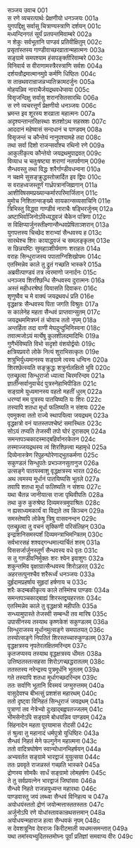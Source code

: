 सञ्जय उवाच	001  
स रणे व्यचरत्पार्थः प्रेक्षणीयो धनञ्जयः	001a  
युगपद्दिक्षु सर्वासु चित्राण्यस्त्राणि दर्शयन्	001c  
मध्यन्दिनगतं सूर्यं प्रतपन्तमिवाम्बरे	002a  
न शेकुः सर्वभूतानि पाण्डवं प्रतिवीक्षितुम्	002c  
प्रसृतांस्तस्य गाण्डीवाच्छरव्रातान्महात्मनः	003a  
सङ्ग्रामे समपश्याम हंसपङ्क्तीरिवाम्बरे	003c  
विनिवार्य स वीराणामस्त्रैरस्त्राणि सर्वशः	004a  
दर्शयन्रौद्रमात्मानमुग्रे कर्मणि धिष्ठितः	004c  
स तान्रथवरान्राजन्नभ्यतिक्रामदर्जुनः	005a  
मोहयन्निव नाराचैर्जयद्रथवधेप्सया	005c  
विसृजन्दिक्षु सर्वासु शरानसितसारथिः	006a  
स रणे व्यचरत्तूर्णं प्रेक्षणीयो धनञ्जयः	006c  
भ्रमन्त इव शूरस्य शरव्राता महात्मनः	007a  
अदृश्यन्तान्तरिक्षस्थाः शतशोऽथ सहस्रशः	007c  
आददानं महेष्वासं सन्दधानं च पाण्डवम्	008a  
विसृजन्तं च कौन्तेयं नानुपश्यामहे तदा	008c  
तथा सर्वा दिशो राजन्सर्वांश्च रथिनो रणे	009a  
आकुलीकृत्य कौन्तेयो जयद्रथमुपाद्रवत्	009c  
विव्याध च चतुःषष्ट्या शराणां नतपर्वणाम्	009e  
सैन्धवस्तु तथा विद्धः शरैर्गाण्डीवधन्वना	010a  
न चक्षमे सुसङ्क्रुद्धस्तोत्त्रार्दित इव द्विपः	010c  
स वराहध्वजस्तूर्णं गार्ध्रपत्रानजिह्मगान्	011a  
आशीविषसमप्रख्यान्कर्मारपरिमार्जितान्	011c  
मुमोच निशितान्सङ्ख्ये सायकान्सव्यसाचिनि	011e  
त्रिभिस्तु विद्ध्वा गाण्डीवं नाराचैः षड्भिरर्जुनम्	012a  
अष्टाभिर्वाजिनोऽविध्यद्ध्वजं चैकेन पत्रिणा	012c  
स विक्षिप्यार्जुनस्तीक्ष्णान्सैन्धवप्रेषिताञ्शरान्	013a  
युगपत्तस्य चिच्छेद शराभ्यां सैन्धवस्य ह	013c  
सारथेश्च शिरः कायाद्ध्वजं च समलङ्कृतम्	013e  
स छिन्नयष्टिः सुमहाञ्शीर्यमाणः शराहतः	014a  
वराहः सिन्धुराजस्य पपाताग्निशिखोपमः	014c  
एतस्मिन्नेव काले तु द्रुतं गच्छति भास्करे	015a  
अब्रवीत्पाण्डवं तत्र त्वरमाणो जनार्दनः	015c  
धनञ्जय शिरश्छिन्धि सैन्धवस्य दुरात्मनः	016a  
अस्तं महीधरश्रेष्ठं यियासति दिवाकरः	016c  
शृणुष्वैव च मे वाक्यं जयद्रथवधं प्रति	016e  
वृद्धक्षत्रः सैन्धवस्य पिता जगति विश्रुतः	017a  
स कालेनेह महता सैन्धवं प्राप्तवान्सुतम्	017c  
जयद्रथममित्रघ्नं तं चोवाच ततो नृपम्	018a  
अन्तर्हिता तदा वाणी मेघदुन्दुभिनिस्वना	018c  
तवात्मजोऽयं मर्त्येषु कुलशीलदमादिभिः	019a  
गुणैर्भविष्यति विभो सदृशो वंशयोर्द्वयोः	019c  
क्षत्रियप्रवरो लोके नित्यं शूराभिसत्कृतः	019e  
शत्रुभिर्युध्यमानस्य सङ्ग्रामे त्वस्य धन्विनः	020a  
शिरश्छेत्स्यति सङ्क्रुद्धः शत्रुर्नालक्षितो भुवि	020c  
एतच्छ्रुत्वा सिन्धुराजो ध्यात्वा चिरमरिन्दम	021a  
ज्ञातीन्सर्वानुवाचेदं पुत्रस्नेहाभिपीडितः	021c  
सङ्ग्रामे युध्यमानस्य वहतो महतीं धुरम्	022a  
धरण्यां मम पुत्रस्य पातयिष्यति यः शिरः	022c  
तस्यापि शतधा मूर्धा फलिष्यति न संशयः	022e  
एवमुक्त्वा ततो राज्ये स्थापयित्वा जयद्रथम्	023a  
वृद्धक्षत्रो वनं यातस्तपश्चेष्टं समास्थितः	023c  
सोऽयं तप्यति तेजस्वी तपो घोरं दुरासदम्	024a  
समन्तपञ्चकादस्माद्बहिर्वानरकेतन	024c  
तस्माज्जयद्रथस्य त्वं शिरश्छित्त्वा महामृधे	025a  
दिव्येनास्त्रेण रिपुहन्घोरेणाद्भुतकर्मणा	025c  
सकुण्डलं सिन्धुपतेः प्रभञ्जनसुतानुज	026a  
उत्सङ्गे पातयस्वाशु वृद्धक्षत्रस्य भारत	026c  
अथ त्वमस्य मूर्धानं पातयिष्यसि भूतले	027a  
तवापि शतधा मूर्धा फलिष्यति न संशयः	027c  
यथा चैतन्न जानीयात्स राजा पृथिवीपतिः	028a  
तथा कुरु कुरुश्रेष्ठ दिव्यमस्त्रमुपाश्रितः	028c  
न ह्यसाध्यमकार्यं वा विद्यते तव किञ्चन	029a  
समस्तेष्वपि लोकेषु त्रिषु वासवनन्दन	029c  
एतच्छ्रुत्वा तु वचनं सृक्किणी परिसंलिहन्	030a  
इन्द्राशनिसमस्पर्शं दिव्यमन्त्राभिमन्त्रितम्	030c  
सर्वभारसहं शश्वद्गन्धमाल्यार्चितं शरम्	031a  
विससर्जार्जुनस्तूर्णं सैन्धवस्य वधे वृतः	031c  
स तु गाण्डीवनिर्मुक्तः शरः श्येन इवाशुगः	032a  
शकुन्तमिव वृक्षाग्रात्सैन्धवस्य शिरोऽहरत्	032c  
अहरत्तत्पुनश्चैव शरैरूर्ध्वं धनञ्जयः	033a  
दुर्हृदामप्रहर्षाय सुहृदां हर्षणाय च	033c  
शरैः कदम्बकीकृत्य काले तस्मिंश्च पाण्डवः	034a  
समन्तपञ्चकाद्बाह्यं शिरस्तद्व्यहरत्ततः	034c  
एतस्मिन्नेव काले तु वृद्धक्षत्रो महीपतिः	035a  
सन्ध्यामुपास्ते तेजस्वी सम्बन्धी तव मारिष	035c  
उपासीनस्य तस्याथ कृष्णकेशं सकुण्डलम्	036a  
सिन्धुराजस्य मूर्धानमुत्सङ्गे समपातयत्	036c  
तस्योत्सङ्गे निपतितं शिरस्तच्चारुकुण्डलम्	037a  
वृद्धक्षत्रस्य नृपतेरलक्षितमरिन्दम	037c  
कृतजप्यस्य तस्याथ वृद्धक्षत्रस्य धीमतः	038a  
उत्तिष्ठतस्तत्सहसा शिरोऽगच्छद्धरातलम्	038c  
ततस्तस्य नरेन्द्रस्य पुत्रमूर्धनि भूतलम्	039a  
गते तस्यापि शतधा मूर्धागच्छदरिन्दम	039c  
ततः सर्वाणि भूतानि विस्मयं जग्मुरुत्तमम्	040a  
वासुदेवश्च बीभत्सुं प्रशशंस महारथम्	040c  
ततो दृष्ट्वा विनिहतं सिन्धुराजं जयद्रथम्	041a  
पुत्राणां तव नेत्रेभ्यो दुःखाद्बह्वपतज्जलम्	041c  
भीमसेनोऽपि सङ्ग्रामे बोधयन्निव पाण्डवम्	042a  
सिंहनादेन महता पूरयामास रोदसी	042c  
तं श्रुत्वा तु महानादं धर्मपुत्रो युधिष्ठिरः	043a  
सैन्धवं निहतं मेने फल्गुनेन महात्मना	043c  
ततो वादित्रघोषेण स्वान्योधानभिहर्षयन्	044a  
अभ्यवर्तत सङ्ग्रामे भारद्वाजं युयुत्सया	044c  
ततः प्रववृते राजन्नस्तं गच्छति भास्करे	045a  
द्रोणस्य सोमकैः सार्धं सङ्ग्रामो लोमहर्षणः	045c  
ते तु सर्वप्रयत्नेन भारद्वाजं जिघांसवः	046a  
सैन्धवे निहते राजन्नयुध्यन्त महारथाः	046c  
पाण्डवास्तु जयं लब्ध्वा सैन्धवं विनिहत्य च	047a  
अयोधयंस्ततो द्रोणं जयोन्मत्तास्ततस्ततः	047c  
अर्जुनोऽपि रणे योधांस्तावकान्रथसत्तमान्	048a  
अयोधयन्महाराज हत्वा सैन्धवकं नृपम्	048c  
स देवशत्रूनिव देवराजः किरीटमाली व्यधमत्समन्तात्	049a  
यथा तमांस्यभ्युदितस्तमोघ्नः पूर्वां प्रतिज्ञां समवाप्य वीरः	049c  

